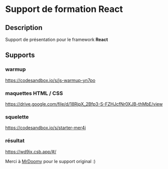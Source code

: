 # Support de formation React

## Description

Support de présentation pour le framework **React**

## Supports

### warmup
https://codesandbox.io/s/js-warmup-yn7po

### maquettes HTML / CSS
https://drive.google.com/file/d/18RjpX_2Bfp3-S-FZHJcfNr0XJB-thMbE/view

### squelette
https://codesandbox.io/s/starter-mer4i

### résultat
https://wd9ix.csb.app/#/

Merci à [MrDoomy](https://github.com/MrDoomy) pour le support original :)
